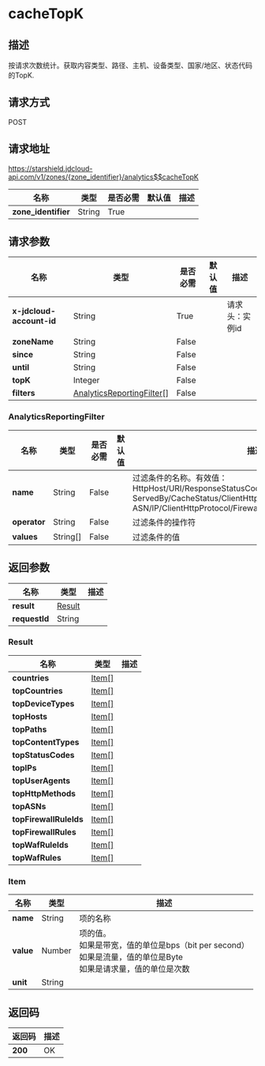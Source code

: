 # cacheTopK


## 描述
按请求次数统计。获取内容类型、路径、主机、设备类型、国家/地区、状态代码的TopK.

## 请求方式
POST

## 请求地址
https://starshield.jdcloud-api.com/v1/zones/{zone_identifier}/analytics$$cacheTopK

|名称|类型|是否必需|默认值|描述|
|---|---|---|---|---|
|**zone_identifier**|String|True| | |

## 请求参数
|名称|类型|是否必需|默认值|描述|
|---|---|---|---|---|
|**x-jdcloud-account-id**|String|True| |请求头：实例id|
|**zoneName**|String|False| | |
|**since**|String|False| | |
|**until**|String|False| | |
|**topK**|Integer|False| | |
|**filters**|[AnalyticsReportingFilter[]](cacheTopK#analyticsreportingfilter)|False| | |

### <div id="analyticsreportingfilter">AnalyticsReportingFilter</div>
|名称|类型|是否必需|默认值|描述|
|---|---|---|---|---|
|**name**|String|False| |过滤条件的名称。有效值：<br>HttpHost/URI/ResponseStatusCode/ClientDeviceType/<br>ServedBy/CacheStatus/ClientHttpMethod/ResponseContentType/<br>ASN/IP/ClientHttpProtocol/FirewallSource/UserAgent<br>|
|**operator**|String|False| |过滤条件的操作符|
|**values**|String[]|False| |过滤条件的值|

## 返回参数
|名称|类型|描述|
|---|---|---|
|**result**|[Result](cacheTopK#result)| |
|**requestId**|String| |

### <div id="result">Result</div>
|名称|类型|描述|
|---|---|---|
|**countries**|[Item[]](cacheTopK#item)| |
|**topCountries**|[Item[]](cacheTopK#item)| |
|**topDeviceTypes**|[Item[]](cacheTopK#item)| |
|**topHosts**|[Item[]](cacheTopK#item)| |
|**topPaths**|[Item[]](cacheTopK#item)| |
|**topContentTypes**|[Item[]](cacheTopK#item)| |
|**topStatusCodes**|[Item[]](cacheTopK#item)| |
|**topIPs**|[Item[]](cacheTopK#item)| |
|**topUserAgents**|[Item[]](cacheTopK#item)| |
|**topHttpMethods**|[Item[]](cacheTopK#item)| |
|**topASNs**|[Item[]](cacheTopK#item)| |
|**topFirewallRuleIds**|[Item[]](cacheTopK#item)| |
|**topFirewallRules**|[Item[]](cacheTopK#item)| |
|**topWafRuleIds**|[Item[]](cacheTopK#item)| |
|**topWafRules**|[Item[]](cacheTopK#item)| |
### <div id="item">Item</div>
|名称|类型|描述|
|---|---|---|
|**name**|String|项的名称|
|**value**|Number|项的值。<br>如果是带宽，值的单位是bps（bit per second）<br>如果是流量，值的单位是Byte<br>如果是请求量，值的单位是次数<br>|
|**unit**|String| |

## 返回码
|返回码|描述|
|---|---|
|**200**|OK|
